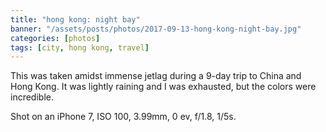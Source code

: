 ```yaml
---
title: "hong kong: night bay"
banner: "/assets/posts/photos/2017-09-13-hong-kong-night-bay.jpg"
categories: [photos]
tags: [city, hong kong, travel]
---
```


This was taken amidst immense jetlag during a 9-day trip to China and Hong Kong. It was lightly raining and I was exhausted, but the colors were incredible.

Shot on an iPhone 7, ISO 100, 3.99mm, 0 ev, f/1.8, 1/5s.
